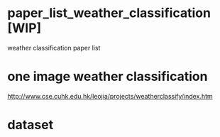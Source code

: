 # paper_list_weather_classification [WIP]
weather classification paper list

# one image weather classification
http://www.cse.cuhk.edu.hk/leojia/projects/weatherclassify/index.htm

# dataset
